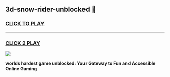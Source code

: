 
## 3d-snow-rider-unblocked 👋
<h3>
<a href="https://premium.freeplayer.one?title=3d-snow-rider-unblocked&ref=14F">CLICK TO PLAY</a></h3>
<hr>

<h3>
<a href="https://premium.freeplayer.one?title=3d-snow-rider-unblocked&ref=14F">CLICK 2 PLAY</a>
  
</h3>

<a href="https://premium.freeplayer.one?title=3d-snow-rider-unblocked&ref=12F/"><img src="https://clearcache.store/games.png"></a>


**worlds hardest game unblocked: Your Gateway to Fun and Accessible Online Gaming**
